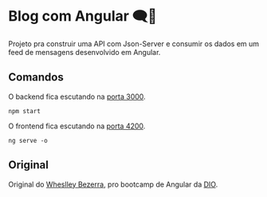 # Blog com Angular 🗨💬

Projeto pra construir uma API com Json-Server e consumir os dados em um feed de mensagens desenvolvido em Angular.

## Comandos

O backend fica escutando na [porta 3000](http://localhost:3000).
```shell
npm start
```

O frontend fica escutando na [porta 4200](http://localhost:3000).
```shell
ng serve -o
```

## Original

Original do [Wheslley Bezerra](https://github.com/wheslleyrimar/blog), pro bootcamp de Angular da [DIO](https://web.digitalinnovation.one/).
